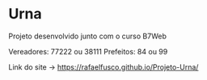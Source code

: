 # Urna

Projeto desenvolvido junto com o curso B7Web

Vereadores: 77222 ou 38111
Prefeitos: 84 ou 99

Link do site -> https://rafaelfusco.github.io/Projeto-Urna/

